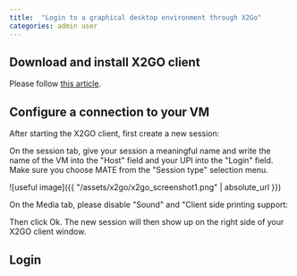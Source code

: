 ```yaml
---
title:  "Login to a graphical desktop environment through X2Go"
categories: admin user
---
```


## Download and install X2GO client

Please follow [this article](https://wiki.x2go.org/doku.php/doc:installation:x2goclient).

## Configure a connection to your VM

After starting the X2GO client, first create a new session:



On the session tab, give your session a meaningful name and write the name of the VM into the "Host" field and your UPI into the "Login" field. Make sure you choose MATE from the "Session type" selection menu.

![useful image]({{ "/assets/x2go/x2go_screenshot1.png" | absolute_url }})

On the Media tab, please disable "Sound" and "Client side printing support:



Then click Ok. The new session will then show up on the right side of your X2GO client window.

## Login


